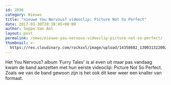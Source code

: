 ```yaml
---
id: 2036
category: Nieuws
title: "nieuwe You Nervous? videoclip: Picture Not So Perfect"
date: 2017-03-30T20:38:05+00:00
author: Seppe Van Ael
layout: post
permalink: /news/nieuwe-you-nervous-videoclip-picture-not-so-perfect/
thumbnail: >-
  https://res.cloudinary.com/rockxxl/image/upload/14358682_1300313220021596_3471676499181854692_n.jpg
---
```

Het You Nervous? album 'Furry Tales' is al even uit maar pas vandaag kwam de band aanzetten met hun eerste videoclip: Picture Not So Perfect. Zoals we van de band gewoon zijn is het ook dit keer weer een knaller van formaat.
